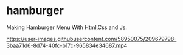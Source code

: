 # hamburger
Making Hamburger Menu With Html,Css and Js.

https://user-images.githubusercontent.com/58950075/209679798-3baa71d6-8d74-40fc-b17c-965834e34687.mp4

